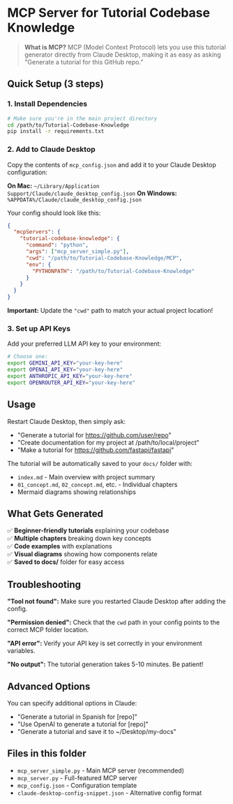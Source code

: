 # MCP Server for Tutorial Codebase Knowledge

> **What is MCP?** MCP (Model Context Protocol) lets you use this tutorial generator directly from Claude Desktop, making it as easy as asking "Generate a tutorial for this GitHub repo."

## Quick Setup (3 steps)

### 1. Install Dependencies
```bash
# Make sure you're in the main project directory
cd /path/to/Tutorial-Codebase-Knowledge
pip install -r requirements.txt
```

### 2. Add to Claude Desktop
Copy the contents of `mcp_config.json` and add it to your Claude Desktop configuration:

**On Mac:** `~/Library/Application Support/Claude/claude_desktop_config.json`
**On Windows:** `%APPDATA%/Claude/claude_desktop_config.json`

Your config should look like this:
```json
{
  "mcpServers": {
    "tutorial-codebase-knowledge": {
      "command": "python",
      "args": ["mcp_server_simple.py"],
      "cwd": "/path/to/Tutorial-Codebase-Knowledge/MCP",
      "env": {
        "PYTHONPATH": "/path/to/Tutorial-Codebase-Knowledge"
      }
    }
  }
}
```

**Important:** Update the `"cwd"` path to match your actual project location!

### 3. Set up API Keys
Add your preferred LLM API key to your environment:
```bash
# Choose one:
export GEMINI_API_KEY="your-key-here"
export OPENAI_API_KEY="your-key-here"  
export ANTHROPIC_API_KEY="your-key-here"
export OPENROUTER_API_KEY="your-key-here"
```

## Usage

Restart Claude Desktop, then simply ask:

- "Generate a tutorial for https://github.com/user/repo"
- "Create documentation for my project at /path/to/local/project"
- "Make a tutorial for https://github.com/fastapi/fastapi"

The tutorial will be automatically saved to your `docs/` folder with:
- `index.md` - Main overview with project summary
- `01_concept.md`, `02_concept.md`, etc. - Individual chapters
- Mermaid diagrams showing relationships

## What Gets Generated

✅ **Beginner-friendly tutorials** explaining your codebase  
✅ **Multiple chapters** breaking down key concepts  
✅ **Code examples** with explanations  
✅ **Visual diagrams** showing how components relate  
✅ **Saved to docs/** folder for easy access  

## Troubleshooting

**"Tool not found":** Make sure you restarted Claude Desktop after adding the config.

**"Permission denied":** Check that the `cwd` path in your config points to the correct MCP folder location.

**"API error":** Verify your API key is set correctly in your environment variables.

**"No output":** The tutorial generation takes 5-10 minutes. Be patient!

## Advanced Options

You can specify additional options in Claude:

- "Generate a tutorial in Spanish for [repo]"
- "Use OpenAI to generate a tutorial for [repo]"
- "Generate a tutorial and save it to ~/Desktop/my-docs"

## Files in this folder

- `mcp_server_simple.py` - Main MCP server (recommended)
- `mcp_server.py` - Full-featured MCP server  
- `mcp_config.json` - Configuration template
- `claude-desktop-config-snippet.json` - Alternative config format